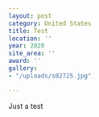 ```yaml
---
layout: post
category: United States
title: Test
location: ''
year: 2020
site_area: ''
award: ''
gallery:
- "/uploads/s02725.jpg"

---
```

Just a test
